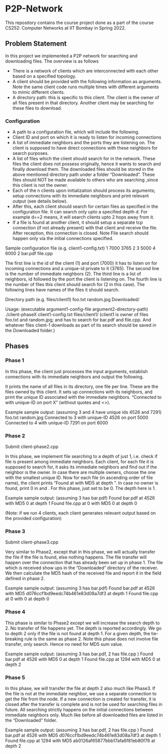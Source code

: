 # P2P-Network
This repository contains the course project done as a part of the course CS252: Computer Networks at IIT Bombay in Spring 2022.

## Problem Statement
In this project we implemented a P2P network for searching and downloading files. The overview is as follows
 - There is a network of clients which are interconnected with each other based on a specified topology.
 - A client should be provided with the following information as arguments. Note the same client code runs multiple times with different arguments to mimic different clients.
 - A directory path: this is specific to this client. The client is the owner of all files present in that directory. Another client may be searching for these files to download.

### Configuration
 - A path to a configuration file, which will include the following.
 - Client ID and port on which it is ready to listen for incoming connections
 - A list of immediate neighbors and the ports they are listening on. The client is supposed to have direct connections with these neighbors for search purposes.
 - A list of files which the client should search for in the network. These files the client does not possess originally, hence it wants to search and finally download them. The downloaded files should be stored in the above mentioned directory path under a folder “Downloaded”. These files should NOT be made available to others who are searching ,since this client is not the owner.
 - Each of the n clients upon initialization should process its arguments; setup connections with its immediate neighbors and print relevant output (see details below).
 - After this, each client should search for certain files as specified in the configuration file. It can search only upto a specified depth d. For example d==2 means, it will search clients upto 2 hops away from it.
 - If a file is found at another client, it should setup a separate tcp connection (if not already present) with that client and receive the file. After reception, this connection is closed. Note File search should happen only via the initial connections specified. 

Sample configuration file (e.g. client1-config.txt)
1 7000 3765
2
3 5000 4 6000 
2
bar.pdf
file.cpp

The first line is the id of the client (1) and port (7000) it has to listen on for incoming connections and a unique-id private to it (3765). The second line is the number of immediate neighbors (2). The third line is a list of neighbors, id followed by the port the client is listening on. The fourth line is the number of files this client should search for (2 in this case). The  following lines have names of the files it should search. 

Directory path (e.g. files/client1)
foo.txt		random.jpg	Downloaded/


Usage: (executable argument1-config-file argument2-directory-path)
./client-phaseX client1-config.txt files/client1/
(client1 is owner of files foo.txt and random.jpg; and has to search for bar.pdf and file.cpp. And whatever files client-1 downloads as part of its search should be saved in the Downloaded folder.)


## Phases

### Phase 1

In this phase, the client just processes the input arguments, establish connections with its immediate neighbors and output the following.


It prints the name of all files in its directory, one file per line. These are the files owned by this client.
It sets up connections with its neighbors, and print the unique ID associated with the immediate neighbors. “Connected to <neighbor-ID> with unique-ID <unique ID of that neighbor> on port X” (without quotes and <>).

Example sample output: (assuming 3 and 4 have unique ids 4526 and 7291)
foo.txt
random.jpg
Connected to 3 with unique-ID 4526 on port 5000
Connected to 4 with unique-ID 7291 on port 6000
  
### Phase 2
Submit client-phase2.cpp

In this phase, we implement file searching to a depth of just 1, i.e. check if file is present among immediate neighbors. Each client, for each file it is supposed to search for, it asks its immediate neighbors and find out if the neighbor is the owner. In case there are multiple owners, choose the one with the smallest unique ID. Now for each file (in ascending order of file name), the client prints “Found <filename> at <client-unique-ID> with MD5 <hash> at depth <depth>”. In case no owner is found, print 0 in <client-unique-ID> and <depth>. For this phase, just set <hash> to be 0. The depth here is 1.

Example sample output: (assuming 3 has bar.pdf)
Found bar.pdf at 4526 with MD5 0 at depth 1
Found file.cpp at 0 with MD5 0 at depth 0

(Note: if we run 4 clients, each client generates relevant output based on the provided configuration)
### Phase 3
Submit client-phase3.cpp

Very similar to Phase2, except that in this phase, we will actually transfer the file if the file is found, else nothing happens. The file transfer will happen over the connection that has already been set up in phase 1. The file which is received show ups in the “Downloaded” directory of the receiver. We then calculate the MD5 hash of the received  file and report it in the <hash> field defined in phase 2.

Example sample output: (assuming 3 has bar.pdf)
Found bar.pdf at 4526 with MD5 d076ccf1bd9eedc74b461e83d08a7df3 at depth 1
Found file.cpp at 0 with 0 at depth 0

### Phase 4

This phase is similar to Phase2 except  we will increase the search depth to 2. No transfer of file happens yet. The depth is reported accordingly.  We go to depth 2 only if the file is not found at depth 1. For a given depth, the tie-breaking rule is the same as phase 2. Note this phase does not involve file transfer, only search. Hence no need for MD5 sum value.

Example sample output: (assuming 3 has bar.pdf, 2 has file.cpp )
Found bar.pdf at 4526 with MD5 0 at depth 1
Found file.cpp at 1294 with MD5 0 at depth 2
  
### Phase 5

In this phase, we will transfer the file at depth 2 also much like Phase3. If the file is not at the immediate neighbor, we use a separate connection to get the file from the node.  If a new connection is created for transfer, it is closed after the transfer is complete and is not be used for searching files in future. All searching strictly happens on the initial connections between immediate neighbors only.  Much like before all downloaded files are listed in the “Downloaded” folder.

Example sample output: (assuming 3 has bar.pdf, 2 has file.cpp )
Found bar.pdf at 4526 with MD5 d076ccf1bd9eedc74b461e83d08a7df3 at depth 1
Found file.cpp at 1294 with MD5 ab0126af65877bbb17afa6f81eb80f76 at depth 2
  

